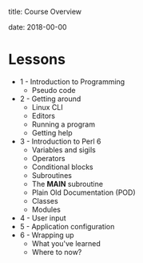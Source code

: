 title: Course Overview
<!-- insert-file inc/headers.md -->
date: 2018-00-00

# Lessons

+ 1 - Introduction to Programming
    - Pseudo code
+ 2 - Getting around
    - Linux CLI
    - Editors
    - Running a program
    - Getting help
+ 3 - Introduction to Perl 6
    - Variables and sigils
    - Operators
    - Conditional blocks
    - Subroutines
    - The **MAIN** subroutine
    - Plain Old Documentation (POD)
    - Classes
    - Modules
+ 4 - User input
+ 5 - Application configuration
+ 6 - Wrapping up
    - What you've learned
    - Where to now?

